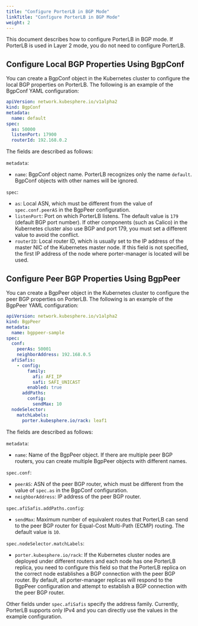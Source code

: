 ```yaml
---
title: "Configure PorterLB in BGP Mode"
linkTitle: "Configure PorterLB in BGP Mode"
weight: 2
---
```


This document describes how to configure PorterLB in BGP mode. If PorterLB is used in Layer 2 mode, you do not need to configure PorterLB.

## Configure Local BGP Properties Using BgpConf

You can create a BgpConf object in the Kubernetes cluster to configure the local BGP properties on PorterLB. The following is an example of the BgpConf YAML configuration:

```yaml
apiVersion: network.kubesphere.io/v1alpha2
kind: BgpConf
metadata:
  name: default
spec:
  as: 50000
  listenPort: 17900
  routerId: 192.168.0.2
```

The fields are described as follows:

`metadata`:

* `name`: BgpConf object name. PorterLB recognizes only the name `default`. BgpConf objects with other names will be ignored.

`spec`:

* `as`: Local ASN, which must be different from the value of `spec.conf.peerAS` in the BgpPeer configuration.
* `listenPort`: Port on which PorterLB listens. The default value is `179` (default BGP port number). If other components (such as Calico) in the Kubernetes cluster also use BGP and port 179, you must set a different value to avoid the conflict.
* `routerID`: Local router ID, which is usually set to the IP address of the master NIC of the Kubernetes master node. If this field is not specified, the first IP address of the node where porter-manager is located will be used.

## Configure Peer BGP Properties Using BgpPeer

You can create a BgpPeer object in the Kubernetes cluster to configure the peer BGP properties on PorterLB. The following is an example of the BgpPeer YAML configuration:

```yaml
apiVersion: network.kubesphere.io/v1alpha2
kind: BgpPeer
metadata:
  name: bgppeer-sample
spec:
  conf:
    peerAs: 50001
    neighborAddress: 192.168.0.5
  afiSafis:
    - config:
        family:
          afi: AFI_IP
          safi: SAFI_UNICAST
        enabled: true
      addPaths:
        config:
          sendMax: 10
  nodeSelector:
    matchLabels:
      porter.kubesphere.io/rack: leaf1
```

The fields are described as follows:

`metadata`:

* `name`: Name of the BgpPeer object. If there are multiple peer BGP routers, you can create multiple BgpPeer objects with different names.

`spec.conf`:

* `peerAS`: ASN of the peer BGP router, which must be different from the value of `spec.as` in the BgpConf configuration.
* `neighborAddress`: IP address of the peer BGP router.

`spec.afiSafis.addPaths.config`:

* `sendMax`: Maximum number of equivalent routes that PorterLB can send to the peer BGP router for Equal-Cost Multi-Path (ECMP) routing. The default value is `10`.

`spec.nodeSelector.matchLabels`:

* `porter.kubesphere.io/rack`: If the Kubernetes cluster nodes are deployed under different routers and each node has one PorterLB replica, you need to configure this field so that the PorterLB replica on the correct node establishes a BGP connection with the peer BGP router. By default, all porter-manager replicas will respond to the BgpPeer configuration and attempt to establish a BGP connection with the peer BGP router.

Other fields under `spec.afiSafis` specify the address family. Currently, PorterLB supports only IPv4 and you can directly use the values in the example configuration.